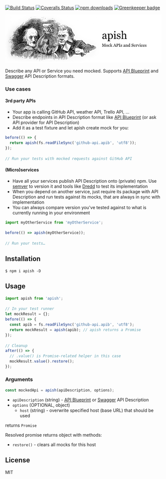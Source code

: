 [![Build Status](https://img.shields.io/travis/JackuB/apish.svg)](https://travis-ci.org/JackuB/apish/)
[![Coveralls Status](https://img.shields.io/coveralls/JackuB/apish.svg)](https://coveralls.io/github/JackuB/apish?branch=master)
[![npm downloads](https://img.shields.io/npm/dm/apish.svg)](https://www.npmjs.com/package/apish)
[![Greenkeeper badge](https://badges.greenkeeper.io/JackuB/apish.svg)](https://greenkeeper.io/)

![apish - Mock APIs and Services](readme.png)

Describe any API or Service you need mocked.
Supports [API Blueprint](http://apiblueprint.org) and [Swagger](http://swagger.io) API Description formats.

### Use cases
#### 3rd party APIs

- Your app is calling GitHub API, weather API, Trello API, …
- Describe endpoints in API Description format like [API Blueprint](http://apiblueprint.org) 
(or ask API provider for API Description)
- Add it as a test fixture and let apish create mock for you:

```js
before(() => {
  return apish(fs.readFileSync('github-api.apib', 'utf8'));
});

// Run your tests with mocked requests against GitHub API
```


#### (Micro)services

- Have all your services publish API Description onto (private) npm. Use [semver](http://semver.org) to version it
and tools like [Dredd](https://github.com/apiaryio/dredd) to test its implementation
- When you depend on another service, just require its package with API Description and run tests against its mocks, 
that are always in sync with implementation
- You can always compare version you've tested against to what is currently running in your environment

```js
import myOtherService from 'myOtherService';

before(() => apish(myOtherService));

// Run your tests…
```

## Installation

```
$ npm i apish -D
```

## Usage
```js
import apish from 'apish';

// In your test runner
let mockResult = {};
before(() => {
  const apib = fs.readFileSync('github-api.apib', 'utf8');
  return mockResult = apish(apib); // apish returns a Promise
});

// Cleanup
after(() => {
  // .value() is Promise-related helper in this case
  mockResult.value().restore();
});
```

### Arguments

```js
const mockedApi = apish(apiDescription, options);
```

- `apiDescription` (string) - [API Blueprint](http://apiblueprint.org) or [Swagger](http://swagger.io) API Description
- `options` (OPTIONAL, object)
  - `host` (string) - overwrite specified host (base URL) that should be used
  
returns `Promise`

Resolved promise returns object with methods:

- `restore()` - clears all mocks for this host

## License
MIT
